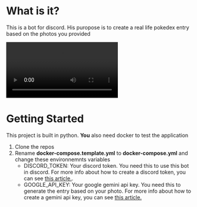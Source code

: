 # What is it?
This is a bot for discord. His puropose is to create a real life pokedex entry based on the photos you provided

<video controls src="docs/demo.mp4" title="Title"></video>

# Getting Started
This project is built in python. **You** also need docker to test the application
1. Clone the repos
2. Rename **docker-compose.template.yml** to **docker-compose.yml** and change these environnemnts variables
   - DISCORD_TOKEN: Your discord token. You need this to use this bot in discord. For more info about how to create a discord token, you can see [this article.](https://www.writebots.com/discord-bot-token/).
   - GOOGLE_API_KEY: Your google gemini api key. You need this to generate the entry based on your photo. For more info about how to create a gemini api key, you can see [this article.](https://ai.google.dev/gemini-api/docs/api-key#windows)

